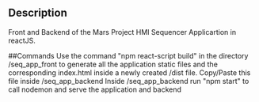 ## Description
Front and Backend of the Mars Project HMI Sequencer Applicartion in reactJS.

##Commands
Use the command "npm react-script build" in the directory /seq_app_front to generate all the application static files and the corresponding index.html inside a newly created /dist file.
Copy/Paste this file inside /seq_app_backend
Inside /seq_app_backend run "npm start" to call nodemon and serve the application and backend
